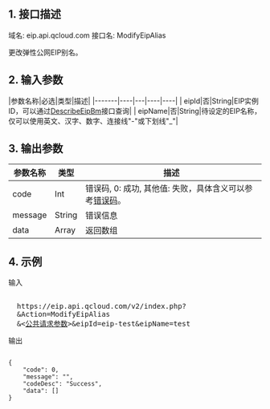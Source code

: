 ## 1. 接口描述
 
域名: eip.api.qcloud.com
接口名: ModifyEipAlias

更改弹性公网EIP别名。

 

## 2. 输入参数
 
|参数名称|必选|类型|描述|
|-------|----|---|----|----|
| eipId|否|String|EIP实例ID，可以通过[DescribeEipBm](/doc/api/456/6671)接口查询|
| eipName|否|String|待设定的EIP名称，仅可以使用英文、汉字、数字、连接线"-"或下划线"_"|


## 3. 输出参数
| 参数名称 | 类型 | 描述 |
|---------|---------|---------|
| code |  Int | 错误码, 0: 成功, 其他值: 失败，具体含义可以参考[错误码](/doc/api/456/6725)。 |
| message |   String | 错误信息 |
| data |   Array | 返回数组 |


## 4. 示例
 
输入
<pre>

  https://eip.api.qcloud.com/v2/index.php?
  &Action=ModifyEipAlias
  &<<a href="https://www.qcloud.com/doc/api/229/6976">公共请求参数</a>>&eipId=eip-test&eipName=test
</pre>

输出
```

{
    "code": 0,
    "message": "",
    "codeDesc": "Success",
    "data": []
}

```

